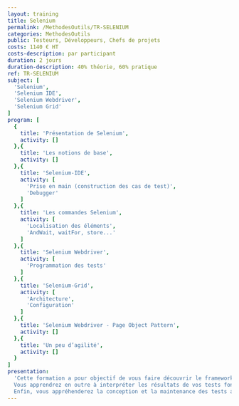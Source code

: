 ```yaml
---
layout: training
title: Selenium
permalink: /MethodesOutils/TR-SELENIUM
categories: MethodesOutils
public: Testeurs, Développeurs, Chefs de projets
costs: 1140 € HT
costs-description: par participant
duration: 2 jours
duration-description: 40% théorie, 60% pratique
ref: TR-SELENIUM
subject: [
  'Selenium',
  'Selenium IDE',
  'Selenium Webdriver',
  'Selenium Grid'
]
program: [
  {
    title: 'Présentation de Selenium',
    activity: []
  },{
    title: 'Les notions de base',
    activity: []
  },{
    title: 'Selenium-IDE',
    activity: [
      'Prise en main (construction des cas de test)',
      'Debugger'
    ]
  },{
    title: 'Les commandes Selenium',
    activity: [
      'Localisation des éléments',
      'AndWait, waitFor, store...'
    ]
  },{
    title: 'Selenium Webdriver',
    activity: [
      'Programmation des tests'
    ]
  },{
    title: 'Selenium-Grid',
    activity: [
      'Architecture',
      'Configuration'
    ]
  },{
    title: 'Selenium Webdriver - Page Object Pattern',
    activity: []
  },{
    title: 'Un peu d’agilité',
    activity: []
  }
]
presentation:
  'Cette formation a pour objectif de vous faire découvrir le framework de tests fonctionnels automatisés Selenium. L’objectif de cette formation est d’apprendre à automatiser vos tests d’applications Web avec Selenium.
  Vous apprendrez en outre à interpréter les résultats de vos tests fonctionnels automatisés.
  Enfin, vous appréhenderez la conception et la maintenance des tests automatisés basés sur Selenium.'
---
```

